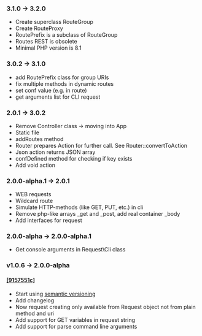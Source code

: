 ### 3.1.0 -> 3.2.0
* Create superclass RouteGroup
* Create RouteProxy
* RoutePrefix is a subclass of RouteGroup
* Routes REST is obsolete
* Minimal PHP version is 8.1

### 3.0.2 -> 3.1.0
* add RoutePrefix class for group URIs
* fix multiple methods in dynamic routes
* set conf value (e.g. in route)
* get arguments list for CLI request

### 2.0.1 -> 3.0.2
* Remove Controller class -> moving into App
* Static file
* addRoutes method
* Router prepares Action for further call. See Router::convertToAction
* Json action returns JSON array
* confDefined method for checking if key exists
* Add void action

### 2.0.0-alpha.1 &rarr; 2.0.1
* WEB requests
* Wildcard route
* Simulate HTTP-methods (like GET, PUT, etc.) in cli
* Remove php-like arrays _get and _post, add real container _body
* Add interfaces for request 

### 2.0.0-alpha &rarr; 2.0.0-alpha.1
* Get console arguments in Request\Cli class 

### v1.0.6 &rarr; 2.0.0-alpha

#### <a href="https://github.com/za-ek/framy/commit/9157551c8049fc623721164e941392ce1e45df50">[9157551c]</a>
* Start using <a href="https://semver.org" target="_blank">semantic versioning</a>
* Add changelog
* Now request creating only available from Request object not from plain method and uri
* Add support for GET variables in request string
* Add support for parse command line arguments